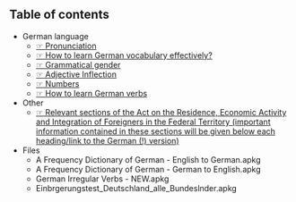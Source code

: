 
Table of contents
--

* German language
    * [☞ Pronunciation](https://github.com/deduke-men-a-selanna/angel_/blob/main/Pronunciation.md)
    * [☞ How to learn German vocabulary effectively?](https://github.com/deduke-men-a-selanna/angel_/blob/main/Learn-German-Vocabulary.md)
    * [☞ Grammatical gender](https://github.com/deduke-men-a-selanna/angel_/blob/main/Grammatical-Gender.md)
    * [☞ Adjective Inflection](https://github.com/deduke-men-a-selanna/angel_/blob/main/Adjective-Inflection.pdf)
    * [☞ Numbers](https://github.com/deduke-men-a-selanna/angel_/blob/main/Numbers.pdf)
    * [☞ How to learn German verbs](https://github.com/deduke-men-a-selanna/angel_/blob/main/Verb-Conjugation.pdf)
* Other
    * [☞ Relevant sections of the Act on the Residence, Economic Activity and Integration of Foreigners in the Federal Territory (important information contained in these sections will be given below each heading/link to the German (!) version)](https://github.com/deduke-men-a-selanna/angel_/blob/main/Residence-Act.md)
* Files
    * A Frequency Dictionary of German - English to German.apkg
    * A Frequency Dictionary of German - German to English.apkg
    * German Irregular Verbs - NEW.apkg
    * Einbrgerungstest_Deutschland_alle_Bundeslnder.apkg

 
